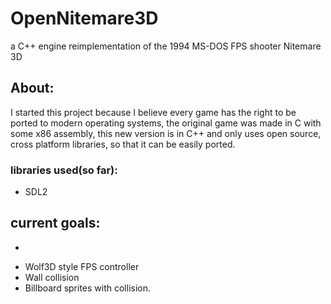 # OpenNitemare3D
a C++ engine reimplementation of the 1994 MS-DOS FPS shooter Nitemare 3D

## About:
I started this project because I believe every game has the right to be ported to modern operating systems,
the original game was made in C with some x86 assembly, this new version is in C++ and only uses open source, cross platform libraries,
so that it can be easily ported.

### libraries used(so far):
* SDL2

## current goals:

* ~~~get original sprite files working with SDL2~~
* Wolf3D style FPS controller
* Wall collision 
* Billboard sprites with collision.



